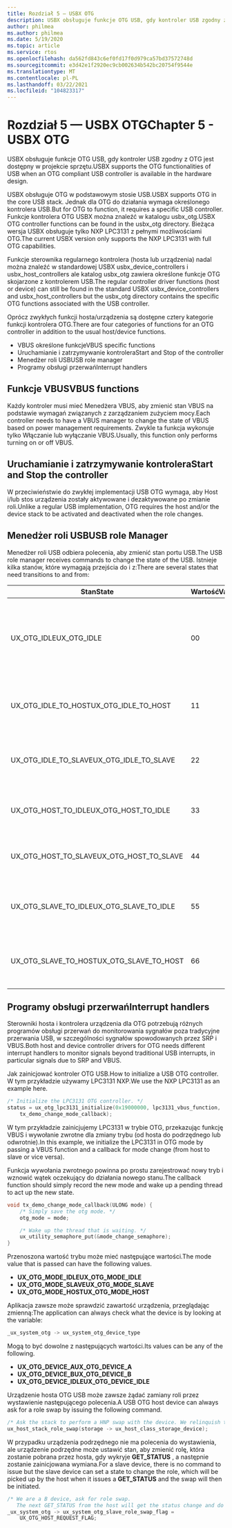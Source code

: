 ```yaml
---
title: Rozdział 5 — USBX OTG
description: USBX obsługuje funkcje OTG USB, gdy kontroler USB zgodny z OTG jest dostępny w projekcie sprzętu.
author: philmea
ms.author: philmea
ms.date: 5/19/2020
ms.topic: article
ms.service: rtos
ms.openlocfilehash: da562fd843c6ef0fd17f0d979ca57bd37572748d
ms.sourcegitcommit: e3d42e1f2920ec9cb002634b542bc20754f9544e
ms.translationtype: MT
ms.contentlocale: pl-PL
ms.lasthandoff: 03/22/2021
ms.locfileid: "104823317"
---
```

# <a name="chapter-5---usbx-otg"></a><span data-ttu-id="e78e5-103">Rozdział 5 — USBX OTG</span><span class="sxs-lookup"><span data-stu-id="e78e5-103">Chapter 5 - USBX OTG</span></span>

<span data-ttu-id="e78e5-104">USBX obsługuje funkcje OTG USB, gdy kontroler USB zgodny z OTG jest dostępny w projekcie sprzętu.</span><span class="sxs-lookup"><span data-stu-id="e78e5-104">USBX supports the OTG functionalities of USB when an OTG compliant USB controller is available in the hardware design.</span></span>

<span data-ttu-id="e78e5-105">USBX obsługuje OTG w podstawowym stosie USB.</span><span class="sxs-lookup"><span data-stu-id="e78e5-105">USBX supports OTG in the core USB stack.</span></span> <span data-ttu-id="e78e5-106">Jednak dla OTG do działania wymaga określonego kontrolera USB.</span><span class="sxs-lookup"><span data-stu-id="e78e5-106">But for OTG to function, it requires a specific USB controller.</span></span> <span data-ttu-id="e78e5-107">Funkcje kontrolera OTG USBX można znaleźć w katalogu usbx_otg.</span><span class="sxs-lookup"><span data-stu-id="e78e5-107">USBX OTG controller functions can be found in the usbx_otg directory.</span></span> <span data-ttu-id="e78e5-108">Bieżąca wersja USBX obsługuje tylko NXP LPC3131 z pełnymi możliwościami OTG.</span><span class="sxs-lookup"><span data-stu-id="e78e5-108">The current USBX version only supports the NXP LPC3131 with full OTG capabilities.</span></span>

<span data-ttu-id="e78e5-109">Funkcje sterownika regularnego kontrolera (hosta lub urządzenia) nadal można znaleźć w standardowej USBX usbx_device_controllers i usbx_host_controllers ale katalog usbx_otg zawiera określone funkcje OTG skojarzone z kontrolerem USB.</span><span class="sxs-lookup"><span data-stu-id="e78e5-109">The regular controller driver functions (host or device) can still be found in the standard USBX usbx_device_controllers and usbx_host_controllers but the usbx_otg directory contains the specific OTG functions associated with the USB controller.</span></span>

<span data-ttu-id="e78e5-110">Oprócz zwykłych funkcji hosta/urządzenia są dostępne cztery kategorie funkcji kontrolera OTG.</span><span class="sxs-lookup"><span data-stu-id="e78e5-110">There are four categories of functions for an OTG controller in addition to the usual host/device functions.</span></span>

- <span data-ttu-id="e78e5-111">VBUS określone funkcje</span><span class="sxs-lookup"><span data-stu-id="e78e5-111">VBUS specific functions</span></span>
- <span data-ttu-id="e78e5-112">Uruchamianie i zatrzymywanie kontrolera</span><span class="sxs-lookup"><span data-stu-id="e78e5-112">Start and Stop of the controller</span></span>
- <span data-ttu-id="e78e5-113">Menedżer roli USB</span><span class="sxs-lookup"><span data-stu-id="e78e5-113">USB role manager</span></span>
- <span data-ttu-id="e78e5-114">Programy obsługi przerwań</span><span class="sxs-lookup"><span data-stu-id="e78e5-114">Interrupt handlers</span></span>

## <a name="vbus-functions"></a><span data-ttu-id="e78e5-115">Funkcje VBUS</span><span class="sxs-lookup"><span data-stu-id="e78e5-115">VBUS functions</span></span>

<span data-ttu-id="e78e5-116">Każdy kontroler musi mieć Menedżera VBUS, aby zmienić stan VBUS na podstawie wymagań związanych z zarządzaniem zużyciem mocy.</span><span class="sxs-lookup"><span data-stu-id="e78e5-116">Each controller needs to have a VBUS manager to change the state of VBUS based on power management requirements.</span></span> <span data-ttu-id="e78e5-117">Zwykle ta funkcja wykonuje tylko Włączanie lub wyłączanie VBUS.</span><span class="sxs-lookup"><span data-stu-id="e78e5-117">Usually, this function only performs turning on or off VBUS.</span></span>

## <a name="start-and-stop-the-controller"></a><span data-ttu-id="e78e5-118">Uruchamianie i zatrzymywanie kontrolera</span><span class="sxs-lookup"><span data-stu-id="e78e5-118">Start and Stop the controller</span></span>

<span data-ttu-id="e78e5-119">W przeciwieństwie do zwykłej implementacji USB OTG wymaga, aby Host i/lub stos urządzenia zostały aktywowane i dezaktywowane po zmianie roli.</span><span class="sxs-lookup"><span data-stu-id="e78e5-119">Unlike a regular USB implementation, OTG requires the host and/or the device stack to be activated and deactivated when the role changes.</span></span>

## <a name="usb-role-manager"></a><span data-ttu-id="e78e5-120">Menedżer roli USB</span><span class="sxs-lookup"><span data-stu-id="e78e5-120">USB role Manager</span></span>

<span data-ttu-id="e78e5-121">Menedżer roli USB odbiera polecenia, aby zmienić stan portu USB.</span><span class="sxs-lookup"><span data-stu-id="e78e5-121">The USB role manager receives commands to change the state of the USB.</span></span> <span data-ttu-id="e78e5-122">Istnieje kilka stanów, które wymagają przejścia do i z:</span><span class="sxs-lookup"><span data-stu-id="e78e5-122">There are several states that need transitions to and from:</span></span>

| <span data-ttu-id="e78e5-123">Stan</span><span class="sxs-lookup"><span data-stu-id="e78e5-123">State</span></span>                    | <span data-ttu-id="e78e5-124">Wartość</span><span class="sxs-lookup"><span data-stu-id="e78e5-124">Value</span></span> | <span data-ttu-id="e78e5-125">Opis</span><span class="sxs-lookup"><span data-stu-id="e78e5-125">Description</span></span>                                           |
| ------------------------ | ----- | ----------------------------------------------------- |
| <span data-ttu-id="e78e5-126">UX_OTG_IDLE</span><span class="sxs-lookup"><span data-stu-id="e78e5-126">UX_OTG_IDLE</span></span>            | <span data-ttu-id="e78e5-127">0</span><span class="sxs-lookup"><span data-stu-id="e78e5-127">0</span></span>     | <span data-ttu-id="e78e5-128">Urządzenie jest w stanie bezczynności.</span><span class="sxs-lookup"><span data-stu-id="e78e5-128">The device is Idle.</span></span> <span data-ttu-id="e78e5-129">Brak połączenia ze wszystkimi elementami</span><span class="sxs-lookup"><span data-stu-id="e78e5-129">Not connected to anything</span></span> |
| <span data-ttu-id="e78e5-130">UX_OTG_IDLE_TO_HOST</span><span class="sxs-lookup"><span data-stu-id="e78e5-130">UX_OTG_IDLE_TO_HOST</span></span>  | <span data-ttu-id="e78e5-131">1</span><span class="sxs-lookup"><span data-stu-id="e78e5-131">1</span></span>     | <span data-ttu-id="e78e5-132">Urządzenie jest połączone z typem łącznika</span><span class="sxs-lookup"><span data-stu-id="e78e5-132">Device is connected with type A connector</span></span>             |
| <span data-ttu-id="e78e5-133">UX_OTG_IDLE_TO_SLAVE</span><span class="sxs-lookup"><span data-stu-id="e78e5-133">UX_OTG_IDLE_TO_SLAVE</span></span> | <span data-ttu-id="e78e5-134">2</span><span class="sxs-lookup"><span data-stu-id="e78e5-134">2</span></span>     | <span data-ttu-id="e78e5-135">Urządzenie jest połączone z łącznikiem typu B</span><span class="sxs-lookup"><span data-stu-id="e78e5-135">Device is connected with type B connector</span></span>             |
| <span data-ttu-id="e78e5-136">UX_OTG_HOST_TO_IDLE</span><span class="sxs-lookup"><span data-stu-id="e78e5-136">UX_OTG_HOST_TO_IDLE</span></span>  | <span data-ttu-id="e78e5-137">3</span><span class="sxs-lookup"><span data-stu-id="e78e5-137">3</span></span>     | <span data-ttu-id="e78e5-138">Urządzenie hosta zostało rozłączone</span><span class="sxs-lookup"><span data-stu-id="e78e5-138">Host device got disconnected</span></span>                          |
| <span data-ttu-id="e78e5-139">UX_OTG_HOST_TO_SLAVE</span><span class="sxs-lookup"><span data-stu-id="e78e5-139">UX_OTG_HOST_TO_SLAVE</span></span> | <span data-ttu-id="e78e5-140">4</span><span class="sxs-lookup"><span data-stu-id="e78e5-140">4</span></span>     | <span data-ttu-id="e78e5-141">Wymiana ról z hosta do podrzędnego</span><span class="sxs-lookup"><span data-stu-id="e78e5-141">Role swap from Host to Slave</span></span>                          |
| <span data-ttu-id="e78e5-142">UX_OTG_SLAVE_TO_IDLE</span><span class="sxs-lookup"><span data-stu-id="e78e5-142">UX_OTG_SLAVE_TO_IDLE</span></span> | <span data-ttu-id="e78e5-143">5</span><span class="sxs-lookup"><span data-stu-id="e78e5-143">5</span></span>     | <span data-ttu-id="e78e5-144">Urządzenie podrzędne zostało rozłączone</span><span class="sxs-lookup"><span data-stu-id="e78e5-144">Slave device is disconnected</span></span>                          |
| <span data-ttu-id="e78e5-145">UX_OTG_SLAVE_TO_HOST</span><span class="sxs-lookup"><span data-stu-id="e78e5-145">UX_OTG_SLAVE_TO_HOST</span></span> | <span data-ttu-id="e78e5-146">6</span><span class="sxs-lookup"><span data-stu-id="e78e5-146">6</span></span>     | <span data-ttu-id="e78e5-147">Wymiana ról z elementu podrzędnego na host</span><span class="sxs-lookup"><span data-stu-id="e78e5-147">Role swap from Slave to Host</span></span>                          |

## <a name="interrupt-handlers"></a><span data-ttu-id="e78e5-148">Programy obsługi przerwań</span><span class="sxs-lookup"><span data-stu-id="e78e5-148">Interrupt handlers</span></span>

<span data-ttu-id="e78e5-149">Sterowniki hosta i kontrolera urządzenia dla OTG potrzebują różnych programów obsługi przerwań do monitorowania sygnałów poza tradycyjne przerwania USB, w szczególności sygnałów spowodowanych przez SRP i VBUS.</span><span class="sxs-lookup"><span data-stu-id="e78e5-149">Both host and device controller drivers for OTG needs different interrupt handlers to monitor signals beyond traditional USB interrupts, in particular signals due to SRP and VBUS.</span></span>

<span data-ttu-id="e78e5-150">Jak zainicjować kontroler OTG USB.</span><span class="sxs-lookup"><span data-stu-id="e78e5-150">How to initialize a USB OTG controller.</span></span> <span data-ttu-id="e78e5-151">W tym przykładzie używamy LPC3131 NXP.</span><span class="sxs-lookup"><span data-stu-id="e78e5-151">We use the NXP LPC3131 as an example here.</span></span>

```C
/* Initialize the LPC3131 OTG controller. */
status = ux_otg_lpc3131_initialize(0x19000000, lpc3131_vbus_function,
    tx_demo_change_mode_callback);
```

<span data-ttu-id="e78e5-152">W tym przykładzie zainicjujemy LPC3131 w trybie OTG, przekazując funkcję VBUS i wywołanie zwrotne dla zmiany trybu (od hosta do podrzędnego lub odwrotnie).</span><span class="sxs-lookup"><span data-stu-id="e78e5-152">In this example, we initialize the LPC3131 in OTG mode by passing a VBUS function and a callback for mode change (from host to slave or vice versa).</span></span>

<span data-ttu-id="e78e5-153">Funkcja wywołania zwrotnego powinna po prostu zarejestrować nowy tryb i wznowić wątek oczekujący do działania nowego stanu.</span><span class="sxs-lookup"><span data-stu-id="e78e5-153">The callback function should simply record the new mode and wake up a pending thread to act up the new state.</span></span>

```C
void tx_demo_change_mode_callback(ULONG mode) {
    /* Simply save the otg mode. */
    otg_mode = mode;

    /* Wake up the thread that is waiting. */
    ux_utility_semaphore_put(&mode_change_semaphore);
}
```

<span data-ttu-id="e78e5-154">Przenoszona wartość trybu może mieć następujące wartości.</span><span class="sxs-lookup"><span data-stu-id="e78e5-154">The mode value that is passed can have the following values.</span></span>

- <span data-ttu-id="e78e5-155">**UX_OTG_MODE_IDLE**</span><span class="sxs-lookup"><span data-stu-id="e78e5-155">**UX_OTG_MODE_IDLE**</span></span>
- <span data-ttu-id="e78e5-156">**UX_OTG_MODE_SLAVE**</span><span class="sxs-lookup"><span data-stu-id="e78e5-156">**UX_OTG_MODE_SLAVE**</span></span>
- <span data-ttu-id="e78e5-157">**UX_OTG_MODE_HOST**</span><span class="sxs-lookup"><span data-stu-id="e78e5-157">**UX_OTG_MODE_HOST**</span></span>

<span data-ttu-id="e78e5-158">Aplikacja zawsze może sprawdzić zawartość urządzenia, przeglądając zmienną:</span><span class="sxs-lookup"><span data-stu-id="e78e5-158">The application can always check what the device is by looking at the variable:</span></span>

```C
_ux_system_otg -> ux_system_otg_device_type
```

<span data-ttu-id="e78e5-159">Mogą to być dowolne z następujących wartości.</span><span class="sxs-lookup"><span data-stu-id="e78e5-159">Its values can be any of the following.</span></span>

- <span data-ttu-id="e78e5-160">**UX_OTG_DEVICE_A**</span><span class="sxs-lookup"><span data-stu-id="e78e5-160">**UX_OTG_DEVICE_A**</span></span>
- <span data-ttu-id="e78e5-161">**UX_OTG_DEVICE_B**</span><span class="sxs-lookup"><span data-stu-id="e78e5-161">**UX_OTG_DEVICE_B**</span></span>
- <span data-ttu-id="e78e5-162">**UX_OTG_DEVICE_IDLE**</span><span class="sxs-lookup"><span data-stu-id="e78e5-162">**UX_OTG_DEVICE_IDLE**</span></span>

<span data-ttu-id="e78e5-163">Urządzenie hosta OTG USB może zawsze żądać zamiany roli przez wystawienie następującego polecenia.</span><span class="sxs-lookup"><span data-stu-id="e78e5-163">A USB OTG host device can always ask for a role swap by issuing the following command.</span></span>

```C
/* Ask the stack to perform a HNP swap with the device. We relinquish the host role to A device. */
ux_host_stack_role_swap(storage -> ux_host_class_storage_device);
```

<span data-ttu-id="e78e5-164">W przypadku urządzenia podrzędnego nie ma polecenia do wystawienia, ale urządzenie podrzędne może ustawić stan, aby zmienić rolę, która zostanie pobrana przez hosta, gdy wykryje **GET_STATUS** , a następnie zostanie zainicjowana wymiana.</span><span class="sxs-lookup"><span data-stu-id="e78e5-164">For a slave device, there is no command to issue but the slave device can set a state to change the role, which will be picked up by the host when it issues a **GET_STATUS** and the swap will then be initiated.</span></span>

```C
/* We are a B device, ask for role swap.
   The next GET_STATUS from the host will get the status change and do the HNP. */
_ux_system_otg -> ux_system_otg_slave_role_swap_flag =
    UX_OTG_HOST_REQUEST_FLAG;
```
